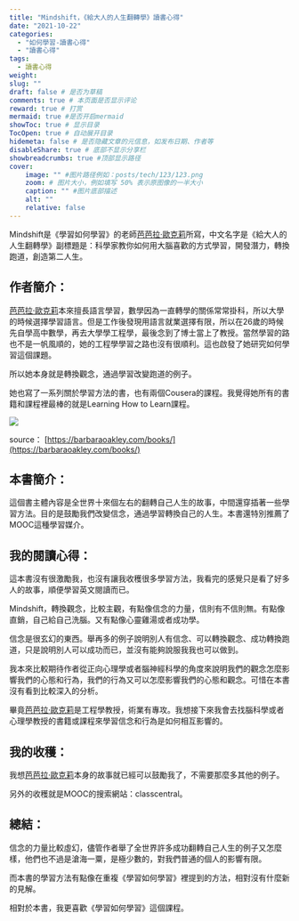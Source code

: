 ```yaml
---
title: "Mindshift，《給大人的人生翻轉學》讀書心得"
date: "2021-10-22"
categories: 
  - "如何學習-讀書心得"
  - "讀書心得"
tags: 
  - 讀書心得
weight:
slug: ""
draft: false # 是否为草稿
comments: true # 本页面是否显示评论
reward: true # 打赏
mermaid: true #是否开启mermaid
showToc: true # 显示目录
TocOpen: true # 自动展开目录
hidemeta: false # 是否隐藏文章的元信息，如发布日期、作者等
disableShare: true # 底部不显示分享栏
showbreadcrumbs: true #顶部显示路径
cover:
    image: "" #图片路径例如：posts/tech/123/123.png
    zoom: # 图片大小，例如填写 50% 表示原图像的一半大小
    caption: "" #图片底部描述
    alt: ""
    relative: false
---
```


Mindshift是《學習如何學習》的老師[芭芭拉‧歐克莉](https://barbaraoakley.com/books/)所寫，中文名字是《給大人的人生翻轉學》副標題是：科學家教你如何用大腦喜歡的方式學習，開發潛力，轉換跑道，創造第二人生。

## 作者簡介：

[芭芭拉‧歐克莉](https://barbaraoakley.com/books/)本來擅長語言學習，數學因為一直轉學的關係常常掛科，所以大學的時候選擇學習語言。但是工作後發現用語言就業選擇有限，所以在26歲的時候先自學高中數學，再去大學學工程學，最後念到了博士當上了教授。當然學習的路也不是一帆風順的，她的工程學學習之路也沒有很順利。這也啟發了她研究如何學習這個課題。

所以她本身就是轉換觀念，通過學習改變跑道的例子。

她也寫了一系列關於學習方法的書，也有兩個Cousera的課程。我覺得她所有的書籍和課程裡最棒的就是Learning How to Learn課程。

![](images/Screen-Shot-2021-10-21-at-3.45.37-PM-1024x261.png)

source： [https://barbaraoakley.com/books/](https://barbaraoakley.com/books/)

## 本書簡介：

這個書主體內容是全世界十來個左右的翻轉自己人生的故事，中間還穿插著一些學習方法。目的是鼓勵我們改變信念，通過學習轉換自己的人生。本書還特別推薦了MOOC這種學習媒介。

## 我的閱讀心得：

這本書沒有很激勵我，也沒有讓我收穫很多學習方法，我看完的感覺只是看了好多人的故事，順便學習英文閱讀而已。

Mindshift，轉換觀念，比較主觀，有點像信念的力量，信則有不信則無。有點像直銷，自己給自己洗腦。又有點像心靈雞湯或者成功學。

信念是很玄幻的東西。舉再多的例子說明別人有信念、可以轉換觀念、成功轉換跑道，只是說明別人可以成功而已，並沒有能夠說服我我也可以做到。

我本來比較期待作者從正向心理學或者腦神經科學的角度來說明我們的觀念怎麼影響我們的心態和行為，我們的行為又可以怎麼影響我們的心態和觀念。可惜在本書沒有看到比較深入的分析。

畢竟[芭芭拉‧歐克莉](https://barbaraoakley.com/books/)是工程學教授，術業有專攻。我想接下來我會去找腦科學或者心理學教授的書籍或課程來學習信念和行為是如何相互影響的。

## 我的收穫：

我想[芭芭拉‧歐克莉](https://barbaraoakley.com/books/)本身的故事就已經可以鼓勵我了，不需要那麼多其他的例子。

另外的收穫就是MOOC的搜索網站：classcentral。

## 總結：

信念的力量比較虛幻，儘管作者舉了全世界許多成功翻轉自己人生的例子又怎麼樣，他們也不過是滄海一粟，是極少數的，對我們普通的個人的影響有限。

而本書的學習方法有點像在重複《學習如何學習》裡提到的方法，相對沒有什麼新的見解。

相對於本書，我更喜歡《學習如何學習》這個課程。
